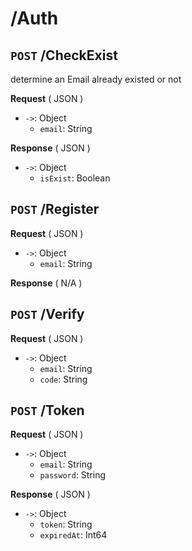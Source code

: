 # /Auth

## `POST` /CheckExist
determine an Email already existed or not

**Request** ( JSON )

- `->`: Object
    - `email`: String

**Response** ( JSON )

- `->`: Object
    - `isExist`: Boolean

## `POST` /Register

**Request** ( JSON )

- `->`: Object
    - `email`: String

**Response** ( N/A )

## `POST` /Verify

**Request** ( JSON )

- `->`: Object
    - `email`: String
    - `code`: String

## `POST` /Token

**Request** ( JSON )

- `->`: Object
    - `email`: String
    - `password`: String

**Response** ( JSON )

- `->`: Object
    - `token`: String
    - `expiredAt`: Int64